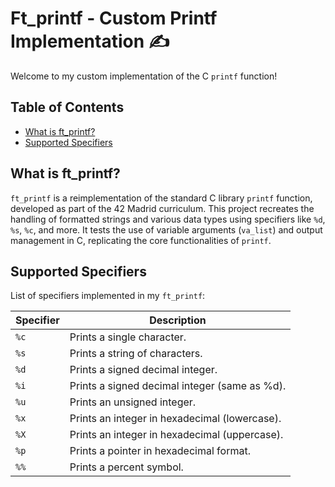 # Ft_printf - Custom Printf Implementation ✍️

Welcome to my custom implementation of the C `printf` function!

## Table of Contents
- [What is ft_printf?](#what-is-ft-printf)
- [Supported Specifiers](#supported-specifiers)

## What is ft_printf?

`ft_printf` is a reimplementation of the standard C library `printf` function, developed as part of the 42 Madrid curriculum. This project recreates the handling of formatted strings and various data types using specifiers like `%d`, `%s`, `%c`, and more. It tests the use of variable arguments (`va_list`) and output management in C, replicating the core functionalities of `printf`.

## Supported Specifiers

List of specifiers implemented in my `ft_printf`:

| Specifier | Description                                    |
|-----------|------------------------------------------------|
| `%c`      | Prints a single character.                     |
| `%s`      | Prints a string of characters.                 |
| `%d`      | Prints a signed decimal integer.               |
| `%i`      | Prints a signed decimal integer (same as %d).  |
| `%u`      | Prints an unsigned integer.                    |
| `%x`      | Prints an integer in hexadecimal (lowercase).  |
| `%X`      | Prints an integer in hexadecimal (uppercase).  |
| `%p`      | Prints a pointer in hexadecimal format.        |
| `%%`      | Prints a percent symbol.                       |
